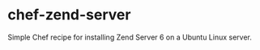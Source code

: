 chef-zend-server
================

Simple Chef recipe for installing Zend Server 6 on a Ubuntu Linux server.